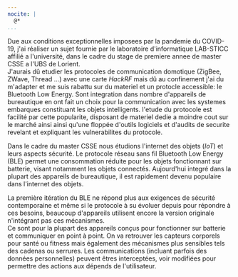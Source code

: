 ```yaml
---
nocite: |
  @*
...
```


Due aux conditions exceptionnelles imposees par la pandemie du COVID-19, j'ai réaliser un sujet fournie par le laboratoire d'informatique LAB-STICC affilié a l'université, dans le cadre du stage de premiere annee de master CSSE a l'UBS de Lorient.  
J'aurais dû etudier les protocoles de communication domotique (ZigBee, ZWave, Thread ...) avec une carte *HackRF* mais dû au confinement j'ai du m'adapter et me suis rabattu sur du materiel et un protocle accessible: le Bluetooth Low Energy. Sont integration dans nombre d'appareils de bureautique en ont fait un choix pour la communication avec les systemes embarques constituant les objets intelligents. l'etude du protocole est facilité par cette popularite, disposant de materiel dedie a moindre cout sur le marché ainsi ainsi qu'une floppée d'outils logiciels et d'audits de securite revelant et expliquant les vulnerabilites du protocole.

Dans le cadre du master CSSE nous étudions l'internet des objets (*IoT*) et leurs aspects sécurité. Le protocole réseau sans fil Bluetooth Low Energy (BLE) permet une consommation réduite pour les objets fonctionnant sur batterie, visant notamment les objets connectés. Aujourd'hui integré dans la plupart des appareils de bureautique, il est rapidement devenu populaire dans l'internet des objets.

La première itération du BLE ne répond plus aux exigences de sécurité contemporaine et même si le protocole à su évoluer depuis pour répondre à ces besoins, beaucoup d'appareils utilisent encore la version originale n'intégrant pas ces mécanismes.  
Ce sont pour la plupart des appareils conçus pour fonctionner sur batterie et communiquer en point à point. On va retrouver les capteurs corporels pour santé ou fitness mais également des mécanismes plus sensibles tels des cadenas ou serrures. Les communications (incluant parfois des données personnelles) peuvent êtres interceptées, voir modifiées pour permettre des actions aux dépends de l'utilisateur.